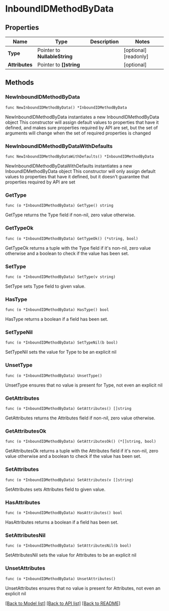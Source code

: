 # InboundIDMethodByData

## Properties

Name | Type | Description | Notes
------------ | ------------- | ------------- | -------------
**Type** | Pointer to **NullableString** |  | [optional] [readonly] 
**Attributes** | Pointer to **[]string** |  | [optional] 

## Methods

### NewInboundIDMethodByData

`func NewInboundIDMethodByData() *InboundIDMethodByData`

NewInboundIDMethodByData instantiates a new InboundIDMethodByData object
This constructor will assign default values to properties that have it defined,
and makes sure properties required by API are set, but the set of arguments
will change when the set of required properties is changed

### NewInboundIDMethodByDataWithDefaults

`func NewInboundIDMethodByDataWithDefaults() *InboundIDMethodByData`

NewInboundIDMethodByDataWithDefaults instantiates a new InboundIDMethodByData object
This constructor will only assign default values to properties that have it defined,
but it doesn't guarantee that properties required by API are set

### GetType

`func (o *InboundIDMethodByData) GetType() string`

GetType returns the Type field if non-nil, zero value otherwise.

### GetTypeOk

`func (o *InboundIDMethodByData) GetTypeOk() (*string, bool)`

GetTypeOk returns a tuple with the Type field if it's non-nil, zero value otherwise
and a boolean to check if the value has been set.

### SetType

`func (o *InboundIDMethodByData) SetType(v string)`

SetType sets Type field to given value.

### HasType

`func (o *InboundIDMethodByData) HasType() bool`

HasType returns a boolean if a field has been set.

### SetTypeNil

`func (o *InboundIDMethodByData) SetTypeNil(b bool)`

 SetTypeNil sets the value for Type to be an explicit nil

### UnsetType
`func (o *InboundIDMethodByData) UnsetType()`

UnsetType ensures that no value is present for Type, not even an explicit nil
### GetAttributes

`func (o *InboundIDMethodByData) GetAttributes() []string`

GetAttributes returns the Attributes field if non-nil, zero value otherwise.

### GetAttributesOk

`func (o *InboundIDMethodByData) GetAttributesOk() (*[]string, bool)`

GetAttributesOk returns a tuple with the Attributes field if it's non-nil, zero value otherwise
and a boolean to check if the value has been set.

### SetAttributes

`func (o *InboundIDMethodByData) SetAttributes(v []string)`

SetAttributes sets Attributes field to given value.

### HasAttributes

`func (o *InboundIDMethodByData) HasAttributes() bool`

HasAttributes returns a boolean if a field has been set.

### SetAttributesNil

`func (o *InboundIDMethodByData) SetAttributesNil(b bool)`

 SetAttributesNil sets the value for Attributes to be an explicit nil

### UnsetAttributes
`func (o *InboundIDMethodByData) UnsetAttributes()`

UnsetAttributes ensures that no value is present for Attributes, not even an explicit nil

[[Back to Model list]](../README.md#documentation-for-models) [[Back to API list]](../README.md#documentation-for-api-endpoints) [[Back to README]](../README.md)


